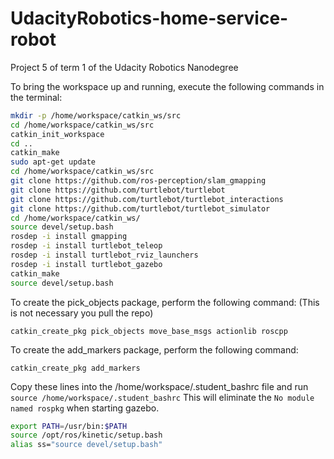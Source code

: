 # UdacityRobotics-home-service-robot
Project 5 of term 1 of the Udacity Robotics Nanodegree

To bring the workspace up and running, execute the following commands in the terminal:
```bash
mkdir -p /home/workspace/catkin_ws/src
cd /home/workspace/catkin_ws/src
catkin_init_workspace
cd ..
catkin_make
sudo apt-get update
cd /home/workspace/catkin_ws/src
git clone https://github.com/ros-perception/slam_gmapping
git clone https://github.com/turtlebot/turtlebot
git clone https://github.com/turtlebot/turtlebot_interactions
git clone https://github.com/turtlebot/turtlebot_simulator
cd /home/workspace/catkin_ws/
source devel/setup.bash
rosdep -i install gmapping
rosdep -i install turtlebot_teleop
rosdep -i install turtlebot_rviz_launchers
rosdep -i install turtlebot_gazebo
catkin_make
source devel/setup.bash
```

To create the pick_objects package, perform the following command:
(This is not necessary you pull the repo)
```
catkin_create_pkg pick_objects move_base_msgs actionlib roscpp
```

To create the add_markers package, perform the following command:
```
catkin_create_pkg add_markers 
```


Copy these lines into the /home/workspace/.student_bashrc file and run `source /home/workspace/.student_bashrc`
This will eliminate the `No module named rospkg` when starting gazebo.
```bash
export PATH=/usr/bin:$PATH
source /opt/ros/kinetic/setup.bash
alias ss="source devel/setup.bash"
```
